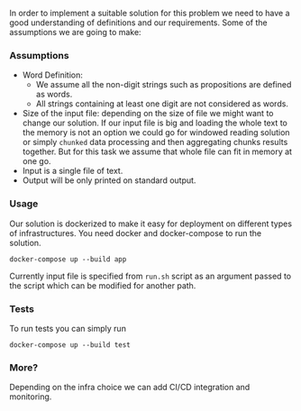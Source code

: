 In order to implement a suitable solution for this problem we need to have a good understanding of definitions
and our requirements. Some of the assumptions we are going to make:

### Assumptions
- Word Definition: 
  - We assume all the non-digit strings such as propositions are defined as words.
  - All strings containing at least one digit are not considered as words.
- Size of the input file: depending on the size of file we might want to change our solution. If our input
file is big and loading the whole text to the memory is not an option we could go for windowed reading solution
or simply `chunked` data processing and then aggregating chunks results together. But for this task we assume
that whole file can fit in memory at one go.
- Input is a single file of text.
- Output will be only printed on standard output.


### Usage

Our solution is dockerized to make it easy for deployment on different types of infrastructures.
You need docker and docker-compose to run the solution.

```
docker-compose up --build app 
```

Currently input file is specified from `run.sh` script as an argument passed to the script which can be 
modified for another path.

### Tests
To run tests you can simply run 

```
docker-compose up --build test
```

### More?
Depending on the infra choice we can add CI/CD integration and monitoring.
